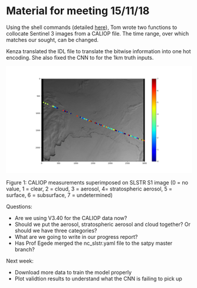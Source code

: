 # Material for meeting 15/11/18


Using the shell commands (detailed [here](https://l.messenger.com/l.php?u=http%3A%2F%2Fscihub.copernicus.eu%2Fuserguide%2FBatchScripting&h=AT2X1T7nqJLXnZ9--xG5jxRlvOEfa7dZdcq9kq8pbLriWdWmt4tJ-VQgCnK8r8msAqNrg_DtTHWdnmg57aO4D75v7J1sEwh-4Y3EP9o4_s1JSQoRoZvcdTwc2i8GeUE1uswsRtvoJvQ)), Tom wrote two functions to collocate Sentinel 3 images from a CALIOP file. The time range, over which matches our sought, can be changed.

Kenza translated the IDL file to translate the bitwise information into one hot encoding. She also fixed the CNN to for the 1km truth inputs. 


![fig1](/Images/collocation.png)

Figure 1: CALIOP measurements superimposed on SLSTR S1 image (0 = no value, 1 = clear, 2 = cloud, 3 = aerosol, 4= stratospheric aerosol, 5 = surface, 6 = subsurface, 7 = undetermined) 


Questions:
* Are we using V3.40 for the CALIOP data now?
* Should we put the aerosol, stratospheric aerosol and cloud together? Or should we have three categories?
* What are we going to write in our progress report?
* Has Prof Egede merged the nc_slstr.yaml file to the satpy master branch?


Next week: 
* Download more data to train the model properly
* Plot validtion results to understand what the CNN is failing to pick up

